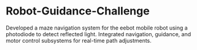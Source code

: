# Robot-Guidance-Challenge
Developed a maze navigation system for the eebot mobile robot using a photodiode to detect reflected light. Integrated navigation, guidance, and motor control subsystems for real-time path adjustments.

